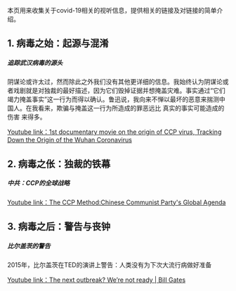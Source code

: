 本页用来收集关于covid-19相关的视听信息，提供相关的链接及对链接的简单介绍。

## 1. 病毒之始：起源与混淆
##### 追踪武汉病毒的源头
阴谋论或许太过，然而除此之外我们没有其他更详细的信息。我始终认为阴谋论或者戏剧就是对独裁的最好描述，因为它们毁掉证据并想掩盖灾难。事实通过“它们竭力掩盖事实”这一行为而得以确认。鲁迅说，我向来不惮以最坏的恶意来揣测中国人。在我看来，欺骗与掩盖这一行为所造成的罪恶远比 真实的事实可能造成的伤害 来得多。

[Youtube link：1st documentary movie on the origin of CCP virus, Tracking Down the Origin of the Wuhan Coronavirus](https://www.youtube.com/watch?v=Le_rfTdayLs)

## 2. 病毒之伥：独裁的铁幕
##### 中共：CCP的全球战略
[Youtube link：The CCP Method:Chinese Communist Party's Global Agenda](https://www.youtube.com/watch?v=NdYH-lyWnyY)

## 3. 病毒之后：警告与丧钟
##### 比尔盖茨的警告
2015年，比尔盖茨在TED的演讲上警告：人类没有为下次大流行病做好准备

[Youtube link：The next outbreak? We’re not ready | Bill Gates](https://www.youtube.com/watch?v=6Af6b_wyiwI)
